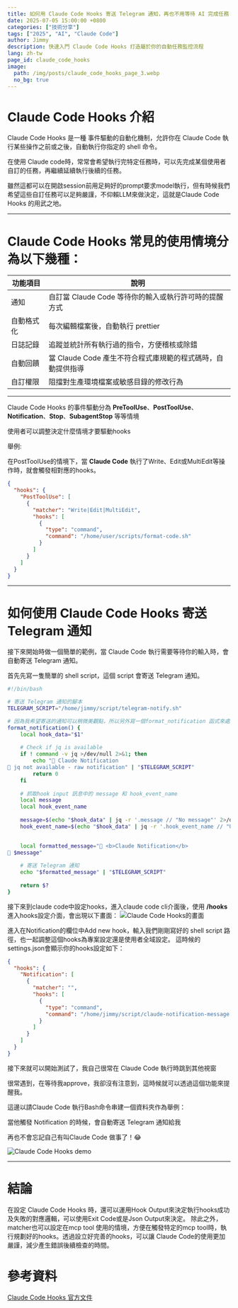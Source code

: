 ```yaml
---
title: 如何用 Claude Code Hooks 寄送 Telegram 通知，再也不用等待 AI 完成任務！
date: 2025-07-05 15:00:00 +0800
categories: ["技術分享"]
tags: ["2025", "AI", "Claude Code"]
author: Jimmy
description: 快速入門 Claude Code Hooks 打造屬於你的自動任務監控流程
lang: zh-tw
page_id: claude_code_hooks
image:
  path: /img/posts/claude_code_hooks_page_3.webp
  no_bg: true
---
```


# Claude Code Hooks 介紹
Claude Code Hooks 是一種 事件驅動的自動化機制，允許你在 Claude Code 執行某些操作之前或之後，自動執行你指定的 shell 命令。

在使用 Claude code時，常常會希望執行完特定任務時，可以先完成某個使用者自訂的任務，再繼續延續執行後續的任務。

雖然這都可以在開啟session前用足夠好的prompt要求model執行，但有時候我們希望這些自訂任務可以足夠嚴謹，不仰賴LLM來做決定，這就是Claude Code Hooks 的用武之地。

---

# Claude Code Hooks 常見的使用情境分為以下幾種：

| 功能項目   | 說明                                                         |
|------------|--------------------------------------------------------------|
| 通知       | 自訂當 Claude Code 等待你的輸入或執行許可時的提醒方式       |
| 自動格式化 | 每次編輯檔案後，自動執行 prettier                            |
| 日誌記錄   | 追蹤並統計所有執行過的指令，方便稽核或除錯                  |
| 自動回饋   | 當 Claude Code 產生不符合程式庫規範的程式碼時，自動提供指導 |
| 自訂權限   | 阻擋對生產環境檔案或敏感目錄的修改行為                       |

---

Claude Code Hooks 的事件驅動分為 **PreToolUse**、**PostToolUse**、**Notification**、**Stop**、**SubagentStop** 等等情境

使用者可以調整決定什麼情境才要驅動hooks

舉例:

在PostToolUse的情境下，當 **Claude Code** 執行了Write、Edit或MultiEdit等操作時，就會觸發相對應的hooks。

```json
{
  "hooks": {
    "PostToolUse": [
      {
        "matcher": "Write|Edit|MultiEdit",
        "hooks": [
          {
            "type": "command",
            "command": "/home/user/scripts/format-code.sh"
          }
        ]
      }
    ]
  }
}
```
---

# 如何使用 Claude Code Hooks 寄送 Telegram 通知

接下來開始時做一個簡單的範例，當 Claude Code 執行需要等待你的輸入時，會自動寄送 Telegram 通知。

首先先寫一隻簡單的 shell script，這個 script 會寄送 Telegram 通知。

```bash
#!/bin/bash

# 寄送 Telegram 通知的腳本
TELEGRAM_SCRIPT="/home/jimmy/script/telegram-notify.sh"

# 因為我希望寄送的通知可以稍微美觀點，所以另外寫一個format_notification 函式來處理通知格式
format_notification() {
    local hook_data="$1"
    
    # Check if jq is available
    if ! command -v jq >/dev/null 2>&1; then
        echo "🤖 Claude Notification
💬 jq not available - raw notification" | "$TELEGRAM_SCRIPT"
        return 0
    fi
    
    # 抓取hook input 訊息中的 message 和 hook_event_name
    local message
    local hook_event_name
    
    message=$(echo "$hook_data" | jq -r '.message // "No message"' 2>/dev/null)
    hook_event_name=$(echo "$hook_data" | jq -r '.hook_event_name // "Unknown"' 2>/dev/null)
    

    local formatted_message="🤖 <b>Claude Notification</b>
💬 $message"
    
    # 寄送 Telegram 通知
    echo "$formatted_message" | "$TELEGRAM_SCRIPT"
    
    return $?
}

```
接下來到claude code中設定hooks，進入claude code cli介面後，使用 **/hooks** 進入hooks設定介面，會出現以下畫面：
![Claude Code Hooks的畫面](/img/posts/claude_code_hooks.webp)

進入在Notification的欄位中Add new hook，輸入我們剛剛寫好的 shell script 路徑，也一起調整這個hooks為專案設定還是使用者全域設定。
這時候的settings.json會顯示你的hooks設定如下：

```json
{
  "hooks": {
    "Notification": [
      {
        "matcher": "",
        "hooks": [
          {
            "type": "command",
            "command": "/home/jimmy/script/claude-notification-message.sh"
          }
        ]
      }
    ]
  }
}
```

接下來就可以開始測試了，我自己很常在 Claude Code 執行時跳到其他視窗

很常遇到，在等待我approve，我卻沒有注意到，這時候就可以透過這個功能來提醒我。

這邊以請Claude Code 執行Bash命令串建一個資料夾作為舉例：

當他觸發 Notification 的時候，會自動寄送 Telegram 通知給我

再也不會忘記自己有叫Claude Code 做事了！😂


![Claude Code Hooks demo](/img/posts/claude_code_hooks_demo_2.webp)

---

# 結論
在設定 Claude Code Hooks 時，還可以運用Hook Output來決定執行hooks成功及失敗的對應邏輯，可以使用Exit Code或是Json Output來決定。
除此之外，matcher也可以設定在mcp tool 使用的情境，方便在觸發特定的mcp tool時，執行規劃好的hooks。透過設立好完善的hooks，可以讓
Claude Code的使用更加嚴謹，減少產生錯誤後續檢查的時間。

# 參考資料

[Claude Code Hooks 官方文件](https://docs.anthropic.com/en/docs/claude-code/hooks)
